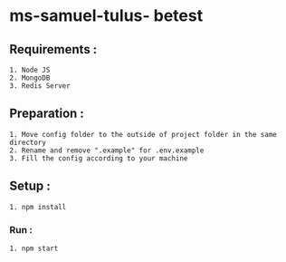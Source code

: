 # ms-samuel-tulus- betest

## Requirements :
```
1. Node JS
2. MongoDB
3. Redis Server
```

## Preparation :
```
1. Move config folder to the outside of project folder in the same directory
2. Rename and remove ".example" for .env.example
3. Fill the config according to your machine
```

## Setup :
```
1. npm install
```

### Run :
```
1. npm start
```